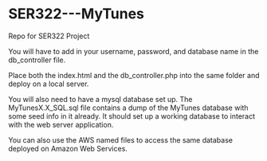 # SER322---MyTunes
Repo for SER322 Project

You will have to add in your username, password, and database name in the db_controller file.

Place both the index.html and the db_controller.php into the same folder and deploy on a local server.

You will also need to have a mysql database set up.  The MyTunesX.X_SQL.sql file contains a dump of the MyTunes database with some seed info in it already.  It should set up a working database to interact with the web server application.

You can also use the AWS named files to access the same database deployed on Amazon Web Services.
